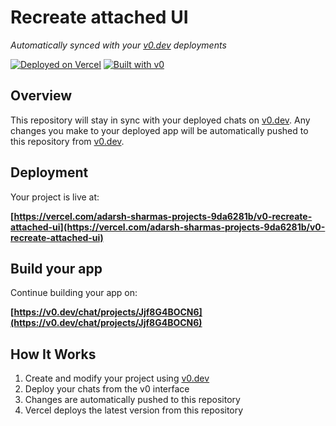# Recreate attached UI

*Automatically synced with your [v0.dev](https://v0.dev) deployments*

[![Deployed on Vercel](https://img.shields.io/badge/Deployed%20on-Vercel-black?style=for-the-badge&logo=vercel)](https://vercel.com/adarsh-sharmas-projects-9da6281b/v0-recreate-attached-ui)
[![Built with v0](https://img.shields.io/badge/Built%20with-v0.dev-black?style=for-the-badge)](https://v0.dev/chat/projects/Jjf8G4BOCN6)

## Overview

This repository will stay in sync with your deployed chats on [v0.dev](https://v0.dev).
Any changes you make to your deployed app will be automatically pushed to this repository from [v0.dev](https://v0.dev).

## Deployment

Your project is live at:

**[https://vercel.com/adarsh-sharmas-projects-9da6281b/v0-recreate-attached-ui](https://vercel.com/adarsh-sharmas-projects-9da6281b/v0-recreate-attached-ui)**

## Build your app

Continue building your app on:

**[https://v0.dev/chat/projects/Jjf8G4BOCN6](https://v0.dev/chat/projects/Jjf8G4BOCN6)**

## How It Works

1. Create and modify your project using [v0.dev](https://v0.dev)
2. Deploy your chats from the v0 interface
3. Changes are automatically pushed to this repository
4. Vercel deploys the latest version from this repository

